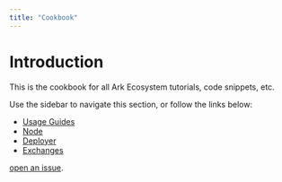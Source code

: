 ```yaml
---
title: "Cookbook"
---
```


# Introduction

This is the cookbook for all Ark Ecosystem tutorials, code snippets, etc. 


Use the sidebar to navigate this section, or follow the links below:

* [Usage Guides](/cookbook/usage-guides/)
* [Node](/cookbook/node/)
* [Deployer](/cookbook/deployer/)
* [Exchanges](/cookbook/exchanges/)

[open an issue](https://github.com/ArkEcosystem/docs).